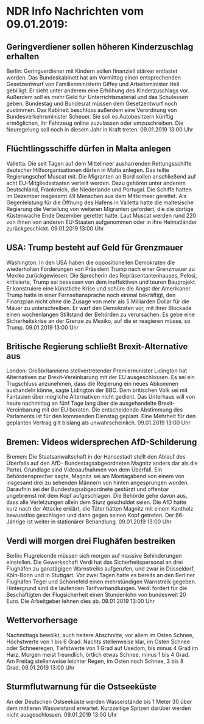 # NDR Info Nachrichten vom 09.01.2019:


## Geringverdiener sollen höheren Kinderzuschlag erhalten
Berlin: Geringverdiener mit Kindern sollen finanziell stärker entlastet werden. Das Bundeskabinett hat am Vormittag einen entsprechenden Gesetzentwurf von Familienministerin Giffey und Arbeitsminister Heil gebilligt. Er sieht unter anderem eine Erhöhung des Kinderzuschlags vor. Außerdem soll es mehr Geld für Unterrichtsmaterial und das Schulessen geben. Bundestag und Bundesrat müssen dem Gesetzentwurf noch zustimmen. Das Kabinett beschloss außerdem eine Verordnung von Bundesverkehrsminister Scheuer. Sie soll es Autobesitzern künftig ermöglichen, ihr Fahrzeug online zuzulassen oder umzuschreiben. Die Neuregelung soll noch in diesem Jahr in Kraft treten. 09.01.2019 13:00 Uhr 

## Flüchtlingsschiffe dürfen in Malta anlegen
Valletta: Die seit Tagen auf dem Mittelmeer ausharrenden Rettungsschiffe deutscher Hilfsorganisationen dürfen in Malta anlegen. Das teilte Regierungschef Muscat mit. Die Migranten an Bord sollen anschließend auf acht EU-Mitgliedsstaaten verteilt werden. Dazu gehören unter anderem Deutschland, Frankreich, die Niederlande und Portugal. Die Schiffe hatten im Dezember insgesamt 49 Menschen aus dem Mittelmeer gerettet. Als Gegenleistung für die Öffnung des Hafens in Valletta hatte die maltesische Regierung die Verteilung von weiteren Migranten gefordert, die die dortige Küstenwache Ende Dezember gerettet hatte. Laut Muscat werden rund 220 von ihnen von anderen EU-Staaten aufgenommen oder in ihre Heimatländer zurückgeschickt. 09.01.2019 13:00 Uhr 

## USA: Trump besteht auf Geld für Grenzmauer
Washington: In den USA haben die oppositionellen Demokraten die wiederholten Forderungen von Präsident Trump nach einer Grenzmauer zu Mexiko zurückgewiesen. Die Sprecherin des Repräsentantenhauses, Pelosi, kritisierte, Trump sei besessen von dem ineffektiven und teuren Bauprojekt. Er konstruiere eine künstliche Krise und schüre die Angst der Amerikaner. Trump hatte in einer Fernsehansprache noch einmal bekräftigt, den Finanzplan nicht ohne die Zusage von mehr als 5 Milliarden Dollar für die Mauer zu unterschreiben. Er warf den Demokraten vor, mit ihrer Blockade einen wochenlangen Stillstand der Behörden zu verursachen. Es gebe eine Sicherheitskrise an der Grenze zu Mexiko, auf die er reagieren müsse, so Trump. 09.01.2019 13:00 Uhr 

## Britische Regierung schließt Brexit-Alternative aus
London:   Großbritanniens stellvertretender Premierminister Lidington hat Alternativen zur Brexit-Vereinbarung mit der EU ausgeschlossen. Es sei ein Trugschluss anzunehmen, dass die Regierung ein neues Abkommen aushandeln könne, sagte Lidington der BBC. Dem britischen Volk sei mit Fantasien über mögliche Alternativen nicht gedient. Das Unterhaus will von heute nachmittag an fünf Tage lang über die ausgehandelte Brexit-Vereinbarung mit der EU beraten. Die entscheidende Abstimmung des Parlaments ist für den kommenden Dienstag geplant. Eine Mehrheit für den geplanten Vertrag gilt bislang als unwahrscheinlich. 09.01.2019 13:00 Uhr 

## Bremen: Videos widersprechen AfD-Schilderung
Bremen: Die Staatsanwaltschaft in der Hansestadt stellt den Ablauf des Überfalls auf den AfD- Bundestagsabgeordneten Magnitz anders dar als die Partei. Grundlage sind Videoaufnahmen von dem Überfall. Ein Behördensprecher sagte, Magnitz sei am Montagabend von einem von insgesamt drei zu sehenden Männern von hinten angesprungen worden. Daraufhin sei der Bundestagsabgeordnete gestürzt und offenbar ungebremst mit dem Kopf aufgeschlagen. Die Behörde gehe davon aus, dass alle Verletzungen allein dem Sturz geschuldet seien. Die AfD hatte kurz nach der Attacke erklärt, die Täter hätten Magnitz mit einem Kantholz bewusstlos geschlagen und dann gegen seinen Kopf getreten. Der 66-Jährige ist weiter in stationärer Behandlung. 09.01.2019 13:00 Uhr 

## Verdi will morgen drei Flughäfen bestreiken
Berlin: Flugreisende müssen sich morgen auf massive Behinderungen einstellen. Die Gewerkschaft Verdi hat das Sicherheitspersonal an drei Flughäfen zu ganztägigen Warnstreiks aufgerufen, und zwar in Düsseldorf, Köln-Bonn und in Stuttgart. Vor zwei Tagen hatte es bereits an den Berliner Flughäfen Tegel und Schönefeld einen mehrstündigen Warnstreik gegeben. Hintergrund sind die laufenden Tarifverhandlungen. Verdi fordert für die Beschäftigten der Flugsicherheit einen Stundenlohn von bundesweit 20 Euro. Die Arbeitgeber lehnen dies ab. 09.01.2019 13:00 Uhr 

## Wettervorhersage
Nachmittags bewölkt, auch heitere Abschnitte, vor allem im Osten Schnee, Höchstwerte von 1 bis 6 Grad. Nachts stellenweise klar, im Osten Schnee oder Schneeregen,  Tiefstwerte von 1 Grad auf Usedom, bis minus 4 Grad im Harz. Morgen meist freundlich, örtlich etwas Schnee, minus 1 bis 4 Grad. Am Freitag stellenweise leichter Regen, im Osten noch Schnee, 3 bis 8 Grad. 09.01.2019 13:00 Uhr 

## Sturmflutwarnung für die Ostseeküste
An der Deutschen Ostseeküste werden Wasserstände bis 1 Meter 30 über dem mittleren Wasserstand erwartet. Kurzzeitige Spitzen darüber werden nicht ausgeschlossen. 09.01.2019 13:00 Uhr 
